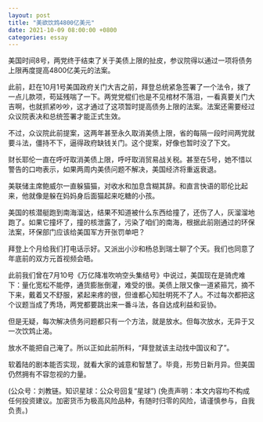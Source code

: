 ```yaml
---
layout: post
title: "美欲饮鸩4800亿美元"
date: 2021-10-09 08:00:00 +0800
categories: essay
---
```


美国时间8号，两党终于结束了关于美债上限的扯皮，参议院得以通过一项将债务上限再度提高4800亿美元的法案。

此前，赶在10月1号美国政府关门大吉之前，拜登总统紧急签署了一个法令，拨了一点儿款项，苟延残喘了一下。两党党棍们也是不见棺材不落泪，一看真要关门大吉啊，也就抓紧吵吵，这才通过了这项暂时提高债务上限的法案。法案还需要经过众议院表决和总统签署才能正式生效。

不过，众议院此前提案，这两年甚至永久取消美债上限，省的每隔一段时间两党就要斗法，僵持不下，逼得政府缺钱关门。这个提案，好像也暂时没了下文。

财长耶伦一直在呼吁取消美债上限，呼吁取消贸易战关税。甚至在5号，她不惜以警告的口吻表示，如果两周内美债问题不解决，美国经济将重返衰退。

美联储主席鲍威尔一直躲猫猫，对收水和加息含糊其辞。和直言快语的耶伦比起来，他就像是躲在妈妈身后面猫起来吃糖的小孩。

美国的核潜艇跑到南海溜达，结果不知道被什么东西给撞了，还伤了人，灰溜溜地跑了。如果它撞坏了，撞的核泄露了，污染了咱们的南海，根据此前刚通过的环保法案，环保部门应该给美国军方开张罚单吧？

拜登上个月给我们打电话示好。又派出小沙和杨总到瑞士聊了个天。我们也同意了年底前的双方元首视频会晤。

此前我们曾在7月10号《万亿降准吹响空头集结号》中说过，美国现在是骑虎难下：量化宽松不能停，通货膨胀倒灌，难受的很。美债上限又像一道紧箍咒，摘不下来，戴着又不舒服，紧起来疼的很，但谁都心知肚明死不了人。不过每次都把这个议题当成了秀场，两党都要跳出来一番斗法，各自达成利益和妥协。

但是无疑，每次解决债务问题都只有一个方法，就是放水。但每次放水，无异于又一次饮鸩止渴。

放水不能把自己淹了。所以正如此前所料，“拜登就该主动找中国议和了”。

软着陆的剧本能否实现，就看大家的诚意和智慧了。毕竟，形势日新月异。但美国仍然拥有不容忽视的力量。

(公众号：刘教链。知识星球：公众号回复“星球”)
(免责声明：本文内容均不构成任何投资建议。加密货币为极高风险品种，有随时归零的风险，请谨慎参与，自我负责。)
